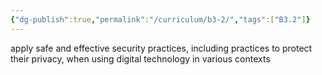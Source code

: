 ```yaml
---
{"dg-publish":true,"permalink":"/curriculum/b3-2/","tags":["B3.2"]}
---
```


apply safe and effective security practices, including practices to protect their privacy, when using digital technology in various contexts